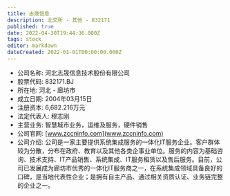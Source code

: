 ```yaml
---
title: 志晟信息
description: 北交所 - 其他 - 832171
published: true
date: 2022-04-30T19:44:36.000Z
tags: stock
editor: markdown
dateCreated: 2022-01-01T00:00:00.000Z
---
```


- 公司名称: 河北志晟信息技术股份有限公司
- 股票代码: 832171.BJ
- 所在地: 河北 - 廊坊市
- 成立日期: 2004年03月15日
- 注册资本: 6,682.216万元
- 法定代表人: 穆志刚
- 主营业务: 智慧城市业务，运维及服务，硬件销售
- 公司官网: [www.zccninfo.com](www.zccninfo.com)
- 公司介绍: 公司是一家主要提供系统集成服务的一体化IT服务企业。客户群体较为分散，分布在政府、教育以及其他各类企事业单位。服务的内容为基础咨询、技术支持、IT产品销售、系统集成、IT服务租赁以及售后服务。目前，公司已发展成为廊坊市优秀的一体化IT服务商之一，在系统集成领域具备良好的口碑，是当地代表性企业；是拥有自主产品、通过相关资质认证、业务链完整的企业之一。


